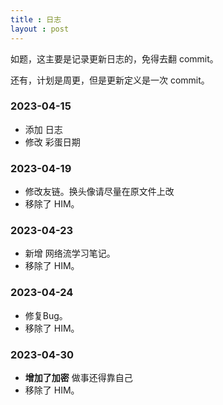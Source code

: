 ```yaml
---
title : 日志
layout : post
---
```

如题，这主要是记录更新日志的，免得去翻 commit。

还有，计划是周更，但是更新定义是一次 commit。

### 2023-04-15

- 添加 日志
- 修改 彩蛋日期

### 2023-04-19

- 修改友链。<span class="heimu" title="你知道的太多了">换头像请尽量在原文件上改</span>
- 移除了 HIM。

### 2023-04-23

- 新增 网络流学习笔记。
- 移除了 HIM。

### 2023-04-24

- 修复Bug。
- 移除了 HIM。

### 2023-04-30

- **增加了加密** <span class="heimu" title="你知道的太多了">做事还得靠自己</span>
- 移除了 HIM。
